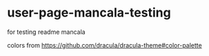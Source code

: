 # user-page-mancala-testing

for testing readme mancala

colors from <https://github.com/dracula/dracula-theme#color-palette>
